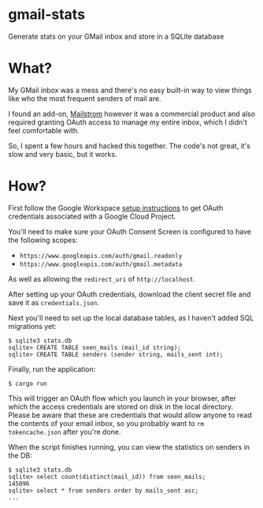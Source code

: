 # gmail-stats
Generate stats on your GMail inbox and store in a SQLite database

# What?
My GMail inbox was a mess and there's no easy built-in way to view things like who the most frequent senders of mail are.

I found an add-on, [Mailstrom](https://mailstrom.co/) however it was a commercial product and also required granting OAuth
access to manage my entire inbox, which I didn't feel comfortable with.

So, I spent a few hours and hacked this together. The code's not great, it's slow and very basic, but it works.

# How?
First follow the Google Workspace [setup instructions](https://developers.google.com/workspace/guides/get-started) to get OAuth
credentials associated with a Google Cloud Project.

You'll need to make sure your OAuth Consent Screen is configured to have the following scopes:

* `https://www.googleapis.com/auth/gmail.readonly`
* `https://www.googleapis.com/auth/gmail.metadata`

As well as allowing the `redirect_uri` of `http://localhost`.

After setting up your OAuth credentials, download the client secret file and save it as `credentials.json`.

Next you'll need to set up the local database tables, as I haven't added SQL migrations yet:

```console
$ sqlite3 stats.db
sqlite> CREATE TABLE seen_mails (mail_id string);
sqlite> CREATE TABLE senders (sender string, mails_sent int);
```

Finally, run the application:

```console
$ cargo run
```

This will trigger an OAuth flow which you launch in your browser, after which the access credentials are stored on disk in the local directory.
Please be aware that these are credentials that would allow anyone to read the contents of your email inbox, so you probably want to `rm tokencache.json`
after you're done.

When the script finishes running, you can view the statistics on senders in the DB:

```console
$ sqlite3 stats.db
sqlite> select count(distinct(mail_id)) from seen_mails;
145096
sqlite> select * from senders order by mails_sent asc;
...
```
